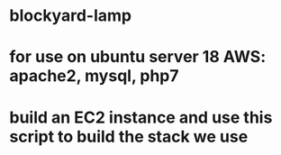 # blockyard-lamp
# for use on ubuntu server 18 AWS: apache2, mysql, php7 
# build an EC2 instance and use this script to build the stack we use
